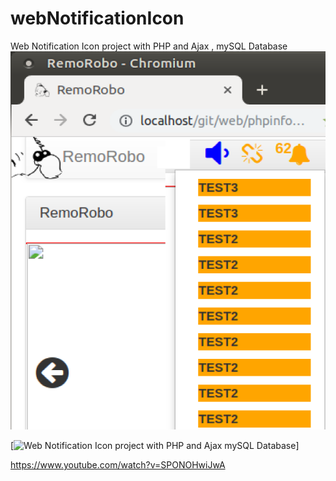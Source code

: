 # webNotificationIcon
Web Notification Icon project with PHP and Ajax , mySQL Database 
![example output](https://github.com/ArabicRobotics/webNotificationIcon/blob/master/notificationIcon.png?raw=true)


[![Web Notification Icon project with PHP and Ajax mySQL Database](https://j.gifs.com/voKxw0.gif)]

https://www.youtube.com/watch?v=SPONOHwiJwA

